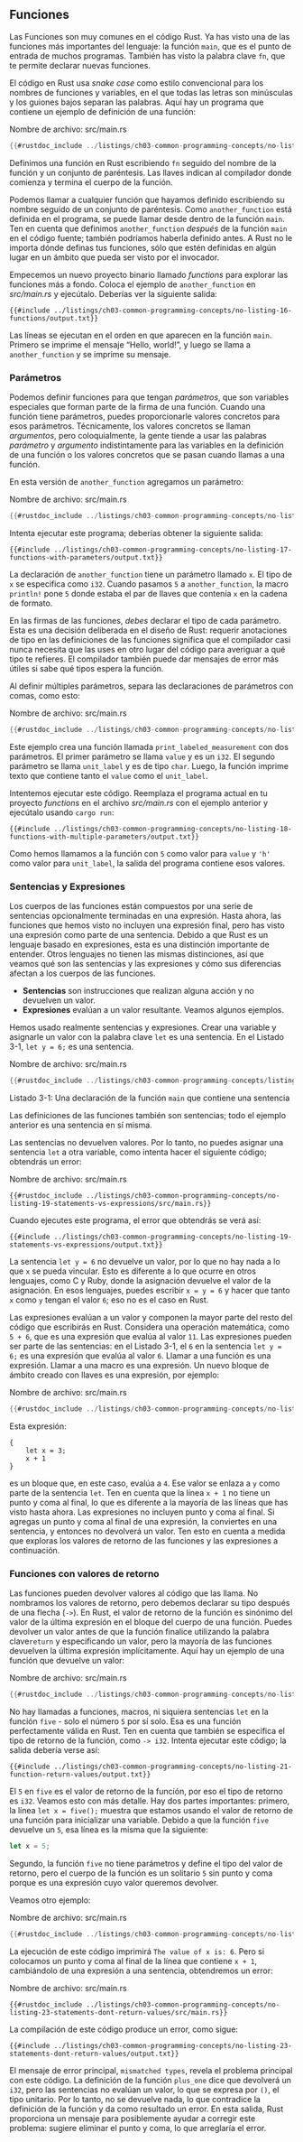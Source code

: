 ## Funciones

Las Funciones son muy comunes en el código Rust. Ya has visto una de las
funciones más importantes del lenguaje: la función `main`, que es el punto de
entrada de muchos programas. También has visto la palabra clave `fn`, que te
permite declarar nuevas funciones.

El código en Rust usa *snake case* como estilo convencional para los nombres
de funciones y variables, en el que todas las letras son minúsculas y los
guiones bajos separan las palabras. Aquí hay un programa que contiene un
ejemplo de definición de una función:

<span class="filename">Nombre de archivo: src/main.rs</span>

```rust
{{#rustdoc_include ../listings/ch03-common-programming-concepts/no-listing-16-functions/src/main.rs}}
```

Definimos una función en Rust escribiendo `fn` seguido del nombre de la función
y un conjunto de paréntesis. Las llaves indican al compilador donde comienza y
termina el cuerpo de la función.

Podemos llamar a cualquier función que hayamos definido escribiendo su nombre
seguido de un conjunto de paréntesis. Como `another_function` está definida en
el programa, se puede llamar desde dentro de la función `main`. Ten en cuenta
que definimos `another_function` *después* de la función `main` en el código
fuente; también podríamos haberla definido antes. A Rust no le importa dónde
definas tus funciones, sólo que estén definidas en algún lugar en un ámbito que
pueda ser visto por el invocador.

Empecemos un nuevo proyecto binario llamado *functions* para explorar las
funciones más a fondo. Coloca el ejemplo de `another_function` en
*src/main.rs* y ejecútalo. Deberías ver la siguiente salida:

```console
{{#include ../listings/ch03-common-programming-concepts/no-listing-16-functions/output.txt}}
```

Las líneas se ejecutan en el orden en que aparecen en la función `main`. Primero
se imprime el mensaje “Hello, world!”, y luego se llama a `another_function` y
se imprime su mensaje.

### Parámetros

Podemos definir funciones para que tengan *parámetros*, que son variables
especiales que forman parte de la firma de una función. Cuando una función
tiene parámetros, puedes proporcionarle valores concretos para esos
parámetros. Técnicamente, los valores concretos se llaman *argumentos*, pero coloquialmente,
la gente tiende a usar las palabras *parámetro* y
*argumento* indistintamente para las variables en la definición de una función
o los valores concretos que se pasan cuando llamas a una función.

En esta versión de `another_function` agregamos un parámetro:

<span class="filename">Nombre de archivo: src/main.rs</span>

```rust
{{#rustdoc_include ../listings/ch03-common-programming-concepts/no-listing-17-functions-with-parameters/src/main.rs}}
```

Intenta ejecutar este programa; deberías obtener la siguiente salida:

```console
{{#include ../listings/ch03-common-programming-concepts/no-listing-17-functions-with-parameters/output.txt}}
```

La declaración de `another_function` tiene un parámetro llamado `x`. El tipo de
`x` se especifica como `i32`. Cuando pasamos `5` a `another_function`, la
macro `println!` pone `5` donde estaba el par de llaves que contenía `x` en la
cadena de formato.

En las firmas de las funciones, *debes* declarar el tipo de cada parámetro. Esta
es una decisión deliberada en el diseño de Rust: requerir anotaciones de tipo en
las definiciones de las funciones significa que el compilador casi nunca necesita
que las uses en otro lugar del código para averiguar a qué tipo te refieres. El
compilador también puede dar mensajes de error más útiles si sabe qué tipos espera la función.

Al definir múltiples parámetros, separa las declaraciones de parámetros con
comas, como esto:

<span class="filename">Nombre de archivo: src/main.rs</span>

```rust
{{#rustdoc_include ../listings/ch03-common-programming-concepts/no-listing-18-functions-with-multiple-parameters/src/main.rs}}
```

Este ejemplo crea una función llamada `print_labeled_measurement` con dos
parámetros. El primer parámetro se llama `value` y es un `i32`. El segundo parámetro se
llama `unit_label` y es de tipo `char`. Luego, la función imprime texto que
contiene tanto el `value` como el `unit_label`.

Intentemos ejecutar este código. Reemplaza el programa actual en tu
proyecto *functions* en el archivo *src/main.rs* con el ejemplo anterior y
ejecútalo usando `cargo run`:

```console
{{#include ../listings/ch03-common-programming-concepts/no-listing-18-functions-with-multiple-parameters/output.txt}}
```

Como hemos llamamos a la función con `5` como valor para `value` y `'h'` como
valor para `unit_label`, la salida del programa contiene esos valores.

### Sentencias y Expresiones

Los cuerpos de las funciones están compuestos por una serie de sentencias
opcionalmente terminadas en una expresión. Hasta ahora, las funciones que hemos
visto no incluyen una expresión final, pero has visto una expresión como parte
de una sentencia. Debido a que Rust es un lenguaje basado en expresiones, esta
es una distinción importante de entender. Otros lenguajes no tienen las mismas
distinciones, así que veamos qué son las sentencias y las expresiones y cómo
sus diferencias afectan a los cuerpos de las funciones.

* **Sentencias** son instrucciones que realizan alguna acción y no devuelven un
  valor.
* **Expresiones** evalúan a un valor resultante. Veamos algunos ejemplos.

Hemos usado realmente sentencias y expresiones. Crear una variable y asignarle
un valor con la palabra clave `let` es una sentencia. En el Listado 3-1,
`let y = 6;` es una sentencia.

<span class="filename">Nombre de archivo: src/main.rs</span>

```rust
{{#rustdoc_include ../listings/ch03-common-programming-concepts/listing-03-01/src/main.rs}}
```

<span class="caption">Listado 3-1: Una declaración de la función `main` que contiene una sentencia</span>

Las definiciones de las funciones también son sentencias; todo el ejemplo
anterior es una sentencia en sí misma.

Las sentencias no devuelven valores. Por lo tanto, no puedes asignar una
sentencia `let` a otra variable, como intenta hacer el siguiente código; 
obtendrás un error:

<span class="filename">Nombre de archivo: src/main.rs</span>

```rust,ignore,does_not_compile
{{#rustdoc_include ../listings/ch03-common-programming-concepts/no-listing-19-statements-vs-expressions/src/main.rs}}
```

Cuando ejecutes este programa, el error que obtendrás se verá así:

```console
{{#include ../listings/ch03-common-programming-concepts/no-listing-19-statements-vs-expressions/output.txt}}
```

La sentencia `let y = 6` no devuelve un valor, por lo que no hay nada a lo
que `x` se pueda vincular. Esto es diferente a lo que ocurre en otros lenguajes,
como C y Ruby, donde la asignación devuelve el valor de la asignación. En esos
lenguajes, puedes escribir `x = y = 6` y hacer que tanto `x` como `y` tengan el valor `6`;
eso no es el caso en Rust.

Las expresiones evalúan a un valor y componen la mayor parte del resto del
código que escribirás en Rust. Considera una operación matemática, como `5 + 6`,
que es una expresión que evalúa al valor `11`. Las expresiones pueden ser parte
de las sentencias: en el Listado 3-1, el `6` en la sentencia `let y = 6;` es
una expresión que evalúa al valor `6`. Llamar a una función es una expresión.
Llamar a una macro es una expresión. Un nuevo bloque de ámbito creado con
llaves es una expresión, por ejemplo:

<span class="filename">Nombre de archivo: src/main.rs</span>

```rust
{{#rustdoc_include ../listings/ch03-common-programming-concepts/no-listing-20-blocks-are-expressions/src/main.rs}}
```

Esta expresión:

```rust,ignore
{
    let x = 3;
    x + 1
}
```

es un bloque que, en este caso, evalúa a `4`. Ese valor se enlaza a `y` como
parte de la sentencia `let`. Ten en cuenta que la línea `x + 1` no tiene un
punto y coma al final, lo que es diferente a la mayoría de las líneas que has
visto hasta ahora. Las expresiones no incluyen punto y coma al final. Si
agregas un punto y coma al final de una expresión, la conviertes en una
sentencia, y entonces no devolverá un valor. Ten esto en cuenta a medida que
exploras los valores de retorno de las funciones y las expresiones a continuación.

### Funciones con valores de retorno

Las funciones pueden devolver valores al código que las llama. No nombramos los
valores de retorno, pero debemos declarar su tipo después de una flecha (`->`).
En Rust, el valor de retorno de la función es sinónimo del valor de la última
expresión en el bloque del cuerpo de una función. Puedes devolver un valor antes de que la función
finalice utilizando la palabra clave`return` y especificando un valor, pero la
mayoría de las funciones devuelven la última expresión implícitamente. Aquí
hay un ejemplo de una función que devuelve un valor:

<span class="filename">Nombre de archivo: src/main.rs</span>

```rust
{{#rustdoc_include ../listings/ch03-common-programming-concepts/no-listing-21-function-return-values/src/main.rs}}
```

No hay llamadas a funciones, macros, ni siquiera sentencias `let` en la función
`five` - solo el número `5` por sí solo. Esa es una función perfectamente
válida en Rust. Ten en cuenta que también se especifica el tipo de retorno de
la función, como `-> i32`. Intenta ejecutar este código; la salida debería
verse así:

```console
{{#include ../listings/ch03-common-programming-concepts/no-listing-21-function-return-values/output.txt}}
```

El `5` en `five` es el valor de retorno de la función, por eso el tipo de
retorno es `i32`. Veamos esto con más detalle. Hay dos partes importantes:
primero, la línea `let x = five();` muestra que estamos usando el valor de
retorno de una función para inicializar una variable. Debido a que la función
`five` devuelve un `5`, esa línea es la misma que la siguiente:

```rust
let x = 5;
```

Segundo, la función `five` no tiene parámetros y define el tipo del valor de
retorno, pero el cuerpo de la función es un solitario `5` sin punto y coma
porque es una expresión cuyo valor queremos devolver.

Veamos otro ejemplo:

<span class="filename">Nombre de archivo: src/main.rs</span>

```rust
{{#rustdoc_include ../listings/ch03-common-programming-concepts/no-listing-22-function-parameter-and-return/src/main.rs}}
```

La ejecución de este código imprimirá `The value of x is: 6`. Pero si colocamos
un punto y coma al final de la línea que contiene `x + 1`, cambiándolo de una
expresión a una sentencia, obtendremos un error:

<span class="filename">Nombre de archivo: src/main.rs</span>

```rust,ignore,does_not_compile
{{#rustdoc_include ../listings/ch03-common-programming-concepts/no-listing-23-statements-dont-return-values/src/main.rs}}
```

La compilación de este código produce un error, como sigue:

```console
{{#include ../listings/ch03-common-programming-concepts/no-listing-23-statements-dont-return-values/output.txt}}
```

El mensaje de error principal, `mismatched types`, revela el problema principal
con este código. La definición de la función `plus_one` dice que devolverá un
`i32`, pero las sentencias no evalúan un valor, lo que se expresa por `()`, el
tipo unitario. Por lo tanto, no se devuelve nada, lo que contradice la
definición de la función y da como resultado un error. En esta salida, Rust
proporciona un mensaje para posiblemente ayudar a corregir este problema:
sugiere eliminar el punto y coma, lo que arreglaría el error.
